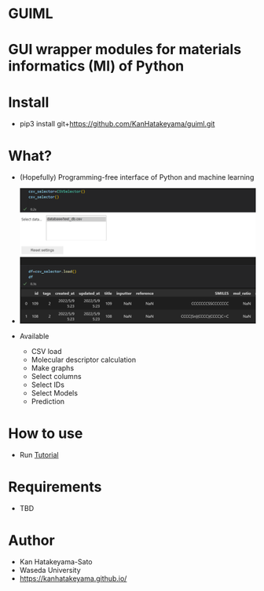 # GUIML
# GUI wrapper modules for materials informatics (MI) of Python

# Install
- pip3 install git+https://github.com/KanHatakeyama/guiml.git

# What?
- (Hopefully) Programming-free interface of Python and machine learning
- ![](pics/csv.png)

- Available
  - CSV load
  - Molecular descriptor calculation
  - Make graphs
  - Select columns
  - Select IDs
  - Select Models
  - Prediction

# How to use
- Run [Tutorial](Tutorial.ipynb)

# Requirements
- TBD

# Author
  - Kan Hatakeyama-Sato
  - Waseda University
  - https://kanhatakeyama.github.io/
